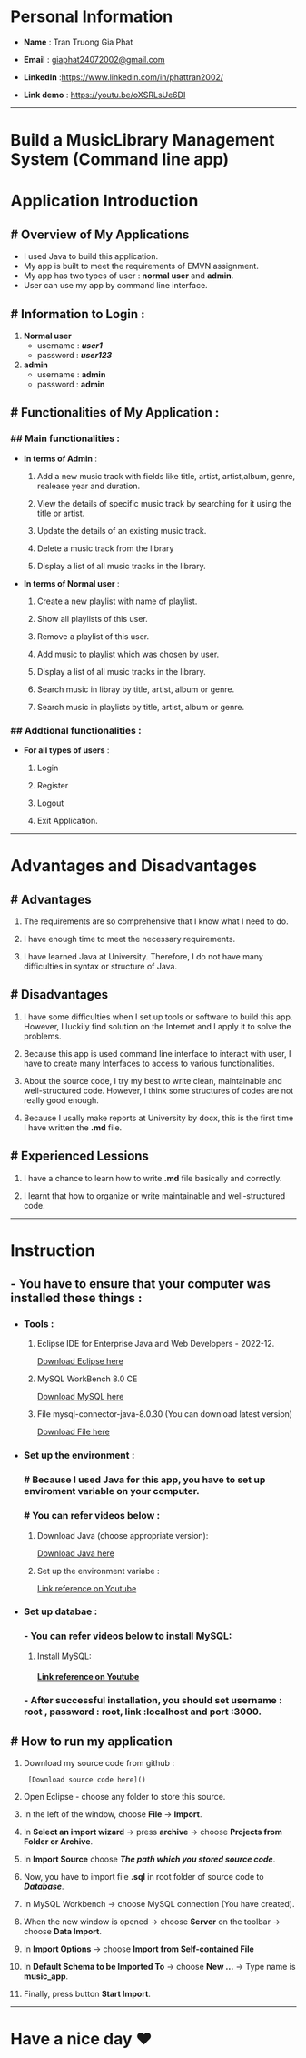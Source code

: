 # Personal Information
* **Name** : Tran Truong Gia Phat

* **Email** : giaphat24072002@gmail.com

* **LinkedIn** :https://www.linkedin.com/in/phattran2002/ 

* **Link demo** : https://youtu.be/oXSRLsUe6DI
---

# Build a MusicLibrary Management System (Command line app)
# Application Introduction
## # Overview of My Applications
* I used Java to build this application.
* My app is built to meet the requirements of EMVN assignment.
* My app has two types of user : **normal user** and **admin**.
* User can use my app by command line interface.
## # Information to Login :
1. **Normal user**
    * username : ***user1***
    * password : ***user123***
2. **admin**
    * username : **admin**
    * password : **admin**
## # Functionalities of My Application :
### ## Main functionalities :
* **In terms of Admin** :
    1. Add a new music track with fields like title, artist, artist,album, genre, realease year and duration.
    
    2. View the details of specific music track by searching for it using the title or artist.
    3. Update the details of an existing music track.
    4. Delete a music track from the library
    5. Display a list of all music tracks in the library.
* **In terms of Normal user** :
    1. Create a new playlist with name of playlist.

    2. Show all playlists of this user.
    3. Remove a playlist of this user.
    4. Add music to playlist which was chosen by user.
    5. Display a list of all music tracks in the library.
    6. Search music in libray by title, artist, album or genre.
    7. Search music in playlists by title, artist, album or genre.
### ## Addtional functionalities :
* **For all types of users** :
    1. Login 

    2. Register
    3. Logout
    4. Exit Application.
---
# Advantages and Disadvantages
## # Advantages
1. The requirements are so comprehensive that I know what I need to do. 

2. I have enough time to meet the necessary requirements.
3. I have learned Java at University. Therefore, I do not have many difficulties in syntax or structure of Java.

## # Disadvantages
1. I have some difficulties when I set up tools or software to build this app. However, I luckily find solution on the Internet and I apply it to solve the problems.

2. Because this app is used command line interface to interact with user, I have to create many Interfaces to access to various functionalities.

3. About the source code, I try my best to write clean, maintainable and well-structured code. However, I think some structures of codes are not really good enough. 

4. Because I usally make reports at University by docx, this is the first time I have written the **.md** file. 
## # Experienced Lessions 
1. I have a chance to learn how to write **.md** file basically and correctly.

2. I learnt that how to organize or write maintainable and well-structured code.
---
# Instruction
## - You have to ensure that your computer was installed these things : 
* ### Tools :
    1. Eclipse IDE for Enterprise Java and Web Developers - 2022-12. 

        [Download Eclipse here](https://www.eclipse.org/downloads/)
    
    2. MySQL WorkBench 8.0 CE 

        [Download MySQL here](https://www.eclipse.org/downloads/)
    3. File mysql-connector-java-8.0.30 (You can download latest version)

        [Download File here](https://dev.mysql.com/downloads/connector/j/?os=26)
    
* ### Set up the environment :
    ### # Because I used Java for this app, you have to set up enviroment variable on your computer.
    ### # You can refer videos below : 
    1. Download Java (choose appropriate version): 
        
        [Download Java here](https://www.oracle.com/java/technologies/downloads/)
    2. Set up the environment variabe :

        [Link reference on Youtube](https://www.youtube.com/watch?v=-O4QVijnA7Y)

* ### Set up databae :
    ### - You can refer videos below to install MySQL:
    1. Install MySQL:
    
        #### [Link reference on Youtube](https://www.youtube.com/watch?v=2c2fUOgZMmY)
    ### - After successful installation, you should set username : **root** , password : **root**, link :**localhost** and port :**3000**.

##  # How to run my application
1. Download my source code from github :

        [Download source code here]()

2. Open Eclipse - choose any folder to store this source.

3. In the left of the window, choose **File** &rarr; **Import**.
4. In **Select an import wizard** &rarr; press **archive** &rarr; choose **Projects from Folder or Archive**.
5. In **Import Source** choose ***The path which you stored source code***.
6. Now, you have to import file **.sql** in root folder of source code to ***Database***.
7. In MySQL Workbench &rarr; choose MySQL connection (You have created).
8. When the new window is opened &rarr; choose **Server** on the toolbar &rarr; choose **Data Import**.
9. In **Import Options** &rarr; choose **Import from Self-contained File**
10. In **Default Schema to be Imported To** &rarr; choose **New ...** &rarr; Type name is **music_app**.
11. Finally, press button **Start Import**.
---
# Have a nice day ❤️
